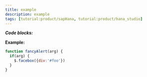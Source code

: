 ```yaml
---
title: example
description: example
tags: [tutorial:product/sapHana, tutorial:product/hana_studio]
---
```


***Code blocks:***

  **Example:** 
```javascript
function fancyAlert(arg) {
  if(arg) {
    $.facebox({div:'#foo'})
  }
}
```

```javascript

```


